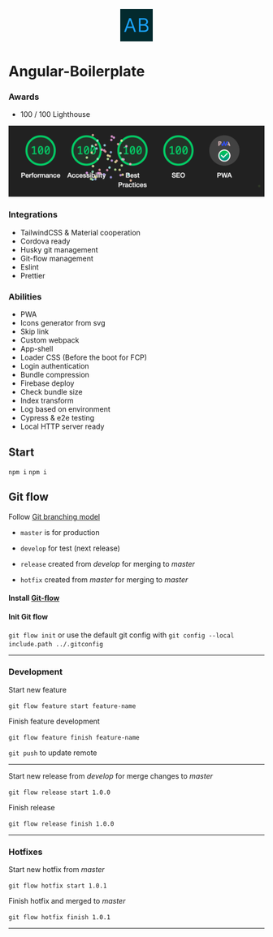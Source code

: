 <p align="center">
<img src="src/assets/imgs/logo.svg" width="64" alt="Logo" />
</p>

# Angular-Boilerplate


### Awards
- 100 / 100 Lighthouse

![img.png](src/assets/imgs/README/lighthouse-100.png)

### Integrations 
- TailwindCSS & Material cooperation
- Cordova ready
- Husky git management
- Git-flow management
- Eslint
- Prettier

### Abilities
- PWA
- Icons generator from svg
- Skip link
- Custom webpack
- App-shell
- Loader CSS (Before the boot for FCP)
- Login authentication
- Bundle compression
- Firebase deploy
- Check bundle size
- Index transform
- Log based on environment
- Cypress & e2e testing
- Local HTTP server ready




## Start

`npm i`
`npm i`

## Git flow

Follow [Git branching model](https://nvie.com/posts/a-successful-git-branching-model/)

- `master` is for production
- `develop` for test (next release)


- `release` created from _develop_ for merging to _master_
- `hotfix` created from _master_ for merging to _master_


#### Install [Git-flow](https://github.com/nvie/gitflow/wiki/Installation)

#### Init Git flow

`git flow init` or use the default git config with `git config --local include.path ../.gitconfig`

---

### Development
 Start new feature

`git flow feature start feature-name`

 Finish feature development

`git flow feature finish feature-name`

`git push` to update remote

---

Start new release from _develop_ for merge changes to _master_

`git flow release start 1.0.0`

Finish release

`git flow release finish 1.0.0`

---
### Hotfixes
Start new hotfix from _master_

`git flow hotfix start 1.0.1`

Finish hotfix and merged to _master_

`git flow hotfix finish 1.0.1`

---
